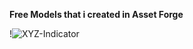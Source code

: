 **Free Models that i created in Asset Forge**

!![XYZ-Indicator](https://github.com/michaelkirsch/Models/XYZ-Indicator.png)